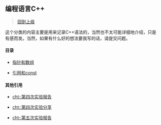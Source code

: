 ## 编程语言C++

> [回到上级](../README.md)

这个分类的内容主要是用来记录C++语法的，当然也不太可能详细地介绍，只是有感而发。当然，如果有什么好的想法要我写的话，请提交问题。

#### 目录

- [指针和数组](./指针和数组.md)

- [引用和const](./引用和const.md)

#### 其他引用

- [cht::第四次实验报告](https://github.com/h1542462994/homework.gallery/blob/master/.cpp/下学期实验/exp4/第四次实验报告.md)

- [cht::第四次实验分享](https://github.com/h1542462994/homework.gallery/blob/master/.cpp/下学期实验/exp4/第四次实验分享.md)

- [cht::第五次实验报告](https://github.com/h1542462994/homework.gallery/blob/master/.cpp/下学期实验/exp5/第五次实验报告.md)